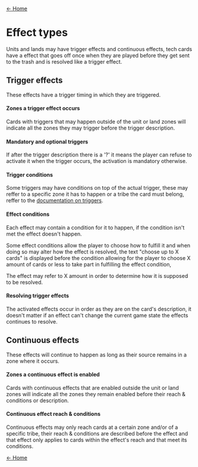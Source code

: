 [<- Home](../README.md)

# Effect types
Units and lands may have trigger effects and continuous effects, tech cards have a effect that goes off once when they are played before they get sent to the trash and is resolved like a trigger effect.

## Trigger effects
These effects have a trigger timing in which they are triggered.

#### Zones a trigger effect occurs
Cards with triggers that may happen outside of the unit or land zones will indicate all the zones they may trigger before the trigger description.

#### Mandatory and optional triggers
If after the trigger description there is a '?' it means the player can refuse to activate it when the trigger occurs, the activation is mandatory otherwise.

#### Trigger conditions
Some triggers may have conditions on top of the actual trigger, these may reffer to a specific zone it has to happen or a tribe the card must belong, reffer to the [documentation on triggers](Trigger-list.md).

#### Effect conditions
Each effect may contain a condition for it to happen, if the condition isn't met the effect doesn't happen.

Some effect conditions allow the player to choose how to fulfill it and when doing so may alter how the effect is resolved, the text "choose up to X cards" is displayed before the condition allowing for the player to choose X amount of cards or less to take part in fulfilling the effect condition,

The effect may refer to X amount in order to determine how it is supposed to be resolved.

#### Resolving trigger effects

The activated effects occur in order as they are on the card's description, it doesn't matter if an effect can't change the current game state the effects continues to resolve.

## Continuous effects
These effects will continue to happen as long as their source remains in a zone where it occurs.

#### Zones a continuous effect is enabled
Cards with continuous effects that are enabled outside the unit or land zones will indicate all the zones they remain enabled before their reach & conditions or description.

#### Continuous effect reach & conditions
Continuous effects may only reach cards at a certain zone and/or of a specific tribe, their reach & conditions are described before the effect and that effect only applies to cards within the effect's reach and that meet its conditions.

[<- Home](../README.md)
